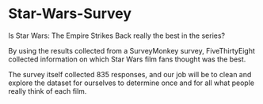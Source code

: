 # Star-Wars-Survey
Is Star Wars: The Empire Strikes Back really the best in the series?

By using the results collected from a SurveyMonkey survey, FiveThirtyEight collected information on which Star Wars film fans thought was the best.

The survey itself collected 835 responses, and our job will be to clean and explore the dataset for ourselves to determine once and for all what people really think of each film.
